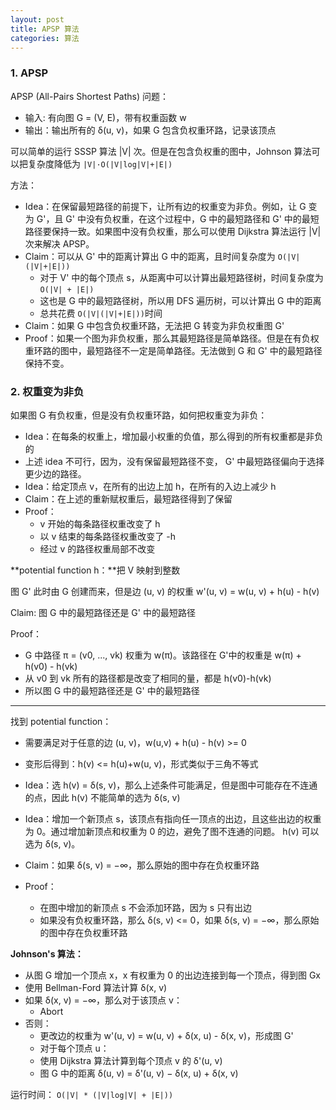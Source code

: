 ```yaml
---
layout: post
title: APSP 算法
categories: 算法
---
```


### 1. APSP 

APSP (All-Pairs Shortest Paths) 问题：
* 输入: 有向图 G = (V, E)，带有权重函数 w
* 输出：输出所有的 δ(u, v)，如果 G 包含负权重环路，记录该顶点

可以简单的运行 SSSP 算法 \|V\| 次。但是在包含负权重的图中，Johnson 算法可以把复杂度降低为 `|V|·O(|V|log|V|+|E|)`

方法：
* Idea：在保留最短路径的前提下，让所有边的权重变为非负。例如，让 G 变为 G'，且 G' 中没有负权重，在这个过程中，G 中的最短路径和 G' 中的最短路径要保持一致。如果图中没有负权重，那么可以使用 Dijkstra 算法运行 \|V\| 次来解决 APSP。
* Claim：可以从 G' 中的距离计算出 G 中的距离，且时间复杂度为 `O(|V|(|V|+|E|))`
    - 对于 V' 中的每个顶点 s，从距离中可以计算出最短路径树，时间复杂度为 `O(|V| + |E|)`
    - 这也是 G 中的最短路径树，所以用 DFS 遍历树，可以计算出 G 中的距离
    - 总共花费 `O(|V|(|V|+|E|))`时间
* Claim：如果 G 中包含负权重环路，无法把 G 转变为非负权重图 G'
* Proof：如果一个图为非负权重，那么其最短路径是简单路径。但是在有负权重环路的图中，最短路径不一定是简单路径。无法做到 G 和 G' 中的最短路径保持不变。


### 2. 权重变为非负

如果图 G 有负权重，但是没有负权重环路，如何把权重变为非负：
* Idea：在每条的权重上，增加最小权重的负值，那么得到的所有权重都是非负的
* 上述 idea 不可行，因为，没有保留最短路径不变， G' 中最短路径偏向于选择更少边的路径。
* Idea：给定顶点 v，在所有的出边上加 h，在所有的入边上减少 h
* Claim：在上述的重新赋权重后，最短路径得到了保留
* Proof：
    - v 开始的每条路径权重改变了 h
    - 以 v 结束的每条路径权重改变了 -h
    - 经过 v 的路径权重局部不改变

**potential function h：**把 V 映射到整数

图 G' 此时由 G 创建而来，但是边 (u, v) 的权重 w'(u, v) = w(u, v) + h(u) - h(v)

Claim: 图 G 中的最短路径还是 G' 中的最短路径

Proof：
* G 中路径 π = (v0, ..., vk) 权重为 w(π)。该路径在 G'中的权重是 w(π) + h(v0) - h(vk)
* 从 v0 到 vk 所有的路径都是改变了相同的量，都是 h(v0)-h(vk)
* 所以图 G 中的最短路径还是 G' 中的最短路径

---

找到 potential function：
* 需要满足对于任意的边 (u, v)，w(u,v) + h(u) - h(v) >= 0
* 变形后得到：h(v) <= h(u)+w(u, v)，形式类似于三角不等式
* Idea：选 h(v) = δ(s, v)，那么上述条件可能满足，但是图中可能存在不连通的点，因此 h(v) 不能简单的选为 δ(s, v)
* Idea：增加一个新顶点 s，该顶点有指向任一顶点的出边，且这些出边的权重为 0。通过增加新顶点和权重为 0 的边，避免了图不连通的问题。 h(v) 可以选为 δ(s, v)。

* Claim：如果 δ(s, v) = −∞，那么原始的图中存在负权重环路
* Proof：
    - 在图中增加的新顶点 s 不会添加环路，因为 s 只有出边
    - 如果没有负权重环路，那么 δ(s, v) <= 0，如果 δ(s, v) = −∞，那么原始的图中存在负权重环路

**Johnson's 算法：**
* 从图 G 增加一个顶点 x，x 有权重为 0 的出边连接到每一个顶点，得到图 Gx
* 使用 Bellman-Ford 算法计算 δ(x, v)
* 如果 δ(x, v) = −∞，那么对于该顶点 v：
    - Abort
* 否则：
    - 更改边的权重为 w'(u, v) = w(u, v) + δ(x, u) - δ(x, v)，形成图 G'
    - 对于每个顶点 u：
    - 使用 Dijkstra 算法计算到每个顶点 v 的 δ'(u, v)
    - 图 G 中的距离 δ(u, v) = δ'(u, v) − δ(x, u) + δ(x, v)

运行时间：
`O(|V| * (|V|log|V| + |E|))`
